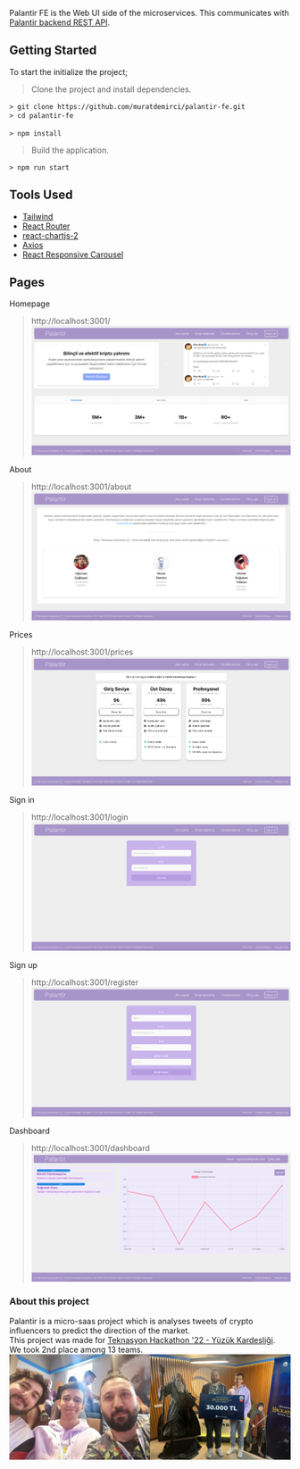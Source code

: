 Palantir FE is the Web UI side of the microservices. This communicates with [Palantir backend REST API](https://github.com/muratdemirci/palantir-be.git).

## Getting Started

To start the initialize the project;

> Clone the project and install dependencies.

```
> git clone https://github.com/muratdemirci/palantir-fe.git
> cd palantir-fe

> npm install
```

> Build the application.

```
> npm run start
```

## Tools Used

- [Tailwind](https://tailwindcss.com/)
- [React Router](https://reactrouter.com/en/main)
- [react-chartjs-2](https://react-chartjs-2.js.org/)
- [Axios](https://axios-http.com/docs/intro)
- [React Responsive Carousel](https://react-responsive-carousel.js.org/)

## Pages

Homepage

> http://localhost:3001/
> ![Homepage](/images/Homepage.png "Hompeage")

About

> http://localhost:3001/about
> ![About](/images/About.png "About")

Prices

> http://localhost:3001/prices
> ![Prices](/images/Pricing.png "Prices")

Sign in

> http://localhost:3001/login
> ![Sign In](/images/SignIn.png "Sign In")

Sign up

> http://localhost:3001/register
> ![Sign Up](/images/SignUp.png "Sign Up")

Dashboard

> http://localhost:3001/dashboard
> ![Dashboard](/images/Dashboard.png "Dashboard")

### About this project

Palantir is a micro-saas project which is analyses tweets of crypto influencers to predict the direction of the market.  
This project was made for [Teknasyon Hackathon '22 - Yüzük Kardeşliği](https://teknasyon.com/tech/hackathon22/#/).  
We took 2nd place among 13 teams.  
![mordor idman yurdu :)](hackathonwin.jpeg "mordor idman yurdu :)")
